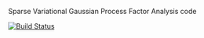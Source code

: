 Sparse Variational Gaussian Process Factor Analysis code

[![Build Status](https://travis-ci.com/joacorapela/gaussianProcesses.svg?branch=master)](https://travis-ci.com/joacorapela/gaussianProcesses)
